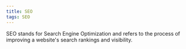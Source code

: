 ```yaml
---
title: SEO
tags: SEO
---
```


SEO stands for Search Engine Optimization and refers to the process of improving a website's search rankings and visibility.
